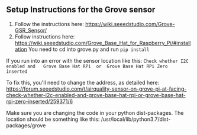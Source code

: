 
## Setup Instructions for the Grove sensor

1. Follow the instructions here: https://wiki.seeedstudio.com/Grove-GSR_Sensor/
2. Follow instructions here: https://wiki.seeedstudio.com/Grove_Base_Hat_for_Raspberry_Pi/#installation
    You need to cd into grove.py and run `pip install`

If you run into an error with the sensor location like this: `Check whether I2C enabled and   Grove Base Hat RPi  or  Grove Base Hat RPi Zero  inserted`

To fix this, you'll need to change the address, as detailed here: https://forum.seeedstudio.com/t/airquality-sensor-on-grove-pi-at-facing-check-whether-i2c-enabled-and-grove-base-hat-rpi-or-grove-base-hat-rpi-zero-inserted/259371/6

Make sure you are changing the code in your python dist-packages. The location should be something like this: /usr/local/lib/python3.7/dist-packages/grove
